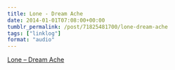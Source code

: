 ```yaml
---
title: Lone - Dream Ache
date: 2014-01-01T07:08:00+00:00
tumblr_permalink: /post/71825481700/lone-dream-ache
tags: ["linklog"]
format: "audio"
---
```


[Lone &#8211; Dream Ache][1]

[1]: https://soundcloud.com/xlr8r/lone-dream-ache
